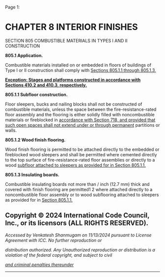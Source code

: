 Page 1:

# CHAPTER 8 INTERIOR FINISHES

 SECTION 805
 COMBUSTIBLE MATERIALS IN TYPES I AND II CONSTRUCTION

**805.1 Application.**

Combustible materials installed on or embedded in floors of buildings of Type I or II construction shall comply with
[Sections 805.1.1 through 805.1.3.](http://codes.iccsafe.org/#VACC2021P1_Ch08_Sec805.1.1)

**[Exception: Stages and platforms constructed in accordance with Sections 410.2 and 410.3, respectively.](http://codes.iccsafe.org/#VACC2021P1_Ch04_Sec410.2)**

**805.1.1 Subfloor construction.**

Floor sleepers, bucks and nailing blocks shall not be constructed of combustible materials, unless the space between the
fire-resistance-rated floor assembly and the flooring is either solidly filled with noncombustible materials or fireblocked in
[accordance with Section 718, and provided that such open spaces shall not extend under or through permanent](http://codes.iccsafe.org/#VACC2021P1_Ch07_Sec718)
partitions or walls.


**805.1.2 Wood finish flooring.**


Wood finish flooring is permitted to be attached directly to the embedded or fireblocked wood sleepers and shall be
permitted where cemented directly to the top surface of fire-resistance-rated floor assemblies or directly to a wood
[subfloor attached to sleepers as provided for in Section 805.1.1.](http://codes.iccsafe.org/#VACC2021P1_Ch08_Sec805.1.1)


**805.1.3 Insulating boards.**


Combustible insulating boards not more than / inch (12.7 mm) thick and covered with finish flooring are permitted1 2
where attached directly to a noncombustible floor assembly or to wood subflooring attached to sleepers as provided for in
[Section 805.1.1.](http://codes.iccsafe.org/#VACC2021P1_Ch08_Sec805.1.1)

## Copyright © 2024 International Code Council, Inc., or its licensors (ALL RIGHTS RESERVED).

_Accessed by Venkatesh Shanmugam on 11/13/2024 pursuant to License Agreement with ICC. No further reproduction or_

_distribution authorized. Any Unauthorized reproduction or distribution is a violation of the federal copyright, and subject to civil_

_[and criminal penalties thereunder](http://codes.iccsafe.org/content/VACC2021P1/chapter-8-interior-finishes#VACC2021P1_Ch08_Sec805)_


-----



